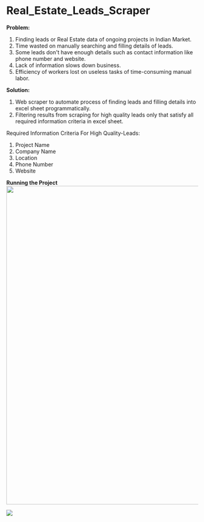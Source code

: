 # Real_Estate_Leads_Scraper

**Problem:** 
1) Finding leads or Real Estate data of ongoing projects in Indian Market. 
2) Time wasted on manually searching and filling details of leads.
3) Some leads don't have enough details such as contact information like phone number and website.
4) Lack of information slows down business.
5) Efficiency of workers lost on useless tasks of time-consuming manual labor.

**Solution:**
1) Web scraper to automate process of finding leads and filling details into excel sheet programmatically.
2) Filtering results from scraping for high quality leads only that satisfy all required information criteria in excel sheet.

Required Information Criteria For High Quality-Leads:
1) Project Name
2) Company Name
3) Location
4) Phone Number
5) Website 


**Running the Project**
<a href="https://asciinema.org/a/291902?autoplay=1"><img src="https://asciinema.org/a/291902.png" width="836"/></a>

![](images/output_img?raw=true)
